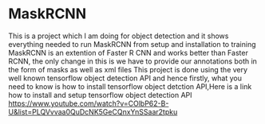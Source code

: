 # MaskRCNN
This is a project which I am doing for object detection and it shows everything needed to run MaskRCNN from setup and installation to training
MaskRCNN is an extention of Faster R CNN and works better than Faster RCNN, the only change in this is we have to provide our annotations both in the form of masks as well as xml files 
This project is done using the very well known tensorflow object detection API and hence firstly, what you need to know is how to install tensorflow object detction API,Here is a link how to install and setup tensorflow object detection API
https://www.youtube.com/watch?v=COlbP62-B-U&list=PLQVvvaa0QuDcNK5GeCQnxYnSSaar2tpku
